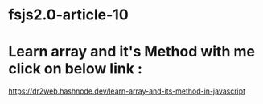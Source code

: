 # fsjs2.0-article-10  

# Learn array and it's Method with me click on below link :   

https://dr2web.hashnode.dev/learn-array-and-its-method-in-javascript
